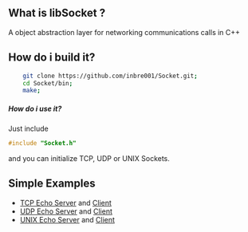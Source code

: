## What is libSocket ?
A object abstraction layer for networking communications calls in C++

## How do i build it?
```Bash
    git clone https://github.com/inbre001/Socket.git;
    cd Socket/bin;
    make;
```
##### How do i use it? 
Just include 
```C++   
#include "Socket.h"
```
and you can initialize TCP, UDP or UNIX Sockets.

## Simple Examples

* [TCP Echo Server](examples/TCPEchoServer.cpp) and [Client](examples/TCPEchoClient.cpp)
* [UDP Echo Server](examples/UDPEchoServer.cpp) and [Client](examples/UDPEchoClient.cpp)
* [UNIX Echo Server](examples/UNIXEchoServer.cpp) and [Client](examples/UNIXEchoClient.cpp)
